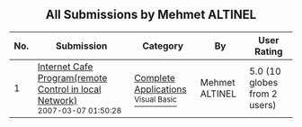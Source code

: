 ﻿<div align="center">

## All Submissions by Mehmet ALTINEL

</div>

No.  | Submission | Category | By   | User Rating
---- | ---------- | -------- | ---- | -----------
1 | [Internet Cafe Program\(remote Control in local Network\)<br /><sup>2007-03-07 01:50:28</sup>](https://github.com/Planet-Source-Code/mehmet-altinel-internet-cafe-program-remote-control-in-local-network__1-68184) | [Complete Applications<br /><sup>Visual Basic</sup>](../ByCategory/complete-applications__1-27.md) | Mehmet ALTINEL | 5.0 (10 globes from 2 users)
